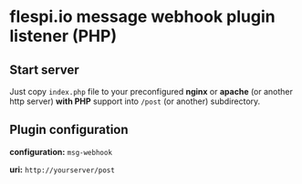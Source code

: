 # flespi.io message webhook plugin listener (PHP)

## Start server

Just copy `index.php` file to your preconfigured **nginx** or **apache** (or another http server) **with PHP** support into `/post` (or another) subdirectory.

## Plugin configuration

**configuration:** `msg-webhook`

**uri:** `http://yourserver/post`
